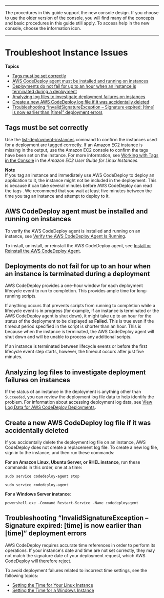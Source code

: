 --------

 The procedures in this guide support the new console design\. If you choose to use the older version of the console, you will find many of the concepts and basic procedures in this guide still apply\. To access help in the new console, choose the information icon\. 

--------

# Troubleshoot Instance Issues<a name="troubleshooting-ec2-instances"></a>

**Topics**
+ [Tags must be set correctly](#troubleshooting-ec2-tags)
+ [AWS CodeDeploy agent must be installed and running on instances](#troubleshooting-sds-agent)
+ [Deployments do not fail for up to an hour when an instance is terminated during a deployment](#troubleshooting-one-hour-timeout)
+ [Analyzing log files to investigate deployment failures on instances](#troubleshooting-deploy-failures)
+ [Create a new AWS CodeDeploy log file if it was accidentally deleted](#troubleshooting-create-new-log-file)
+ [Troubleshooting “InvalidSignatureException – Signature expired: \[time\] is now earlier than \[time\]” deployment errors](#troubleshooting-instance-time-failures)

## Tags must be set correctly<a name="troubleshooting-ec2-tags"></a>

Use the [list\-deployment\-instances](https://docs.aws.amazon.com/cli/latest/reference/deploy/list-deployment-instances.html) command to confirm the instances used for a deployment are tagged correctly\. If an Amazon EC2 instance is missing in the output, use the Amazon EC2 console to confirm the tags have been set on the instance\. For more information, see [Working with Tags in the Console](https://docs.aws.amazon.com/AWSEC2/latest/UserGuide/Using_Tags.html#Using_Tags_Console) in the *Amazon EC2 User Guide for Linux Instances*\.

**Note**  
If you tag an instance and immediately use AWS CodeDeploy to deploy an application to it, the instance might not be included in the deployment\. This is because it can take several minutes before AWS CodeDeploy can read the tags \. We recommend that you wait at least five minutes between the time you tag an instance and attempt to deploy to it\.

## AWS CodeDeploy agent must be installed and running on instances<a name="troubleshooting-sds-agent"></a>

To verify the AWS CodeDeploy agent is installed and running on an instance, see [Verify the AWS CodeDeploy Agent Is Running](codedeploy-agent-operations-verify.md)\.

To install, uninstall, or reinstall the AWS CodeDeploy agent, see [Install or Reinstall the AWS CodeDeploy Agent](codedeploy-agent-operations-install.md)\.

## Deployments do not fail for up to an hour when an instance is terminated during a deployment<a name="troubleshooting-one-hour-timeout"></a>

AWS CodeDeploy provides a one\-hour window for each deployment lifecycle event to run to completion\. This provides ample time for long\-running scripts\. 

If anything occurs that prevents scripts from running to completion while a lifecycle event is in progress \(for example, if an instance is terminated or the AWS CodeDeploy agent is shut down\), it might take up to an hour for the status of the deployment to be displayed as **Failed**\. This is true even if the timeout period specified in the script is shorter than an hour\. This is because when the instance is terminated, the AWS CodeDeploy agent will shut down and will be unable to process any additional scripts\. 

If an instance is terminated between lifecycle events or before the first lifecycle event step starts, however, the timeout occurs after just five minutes\. 

## Analyzing log files to investigate deployment failures on instances<a name="troubleshooting-deploy-failures"></a>

If the status of an instance in the deployment is anything other than `Succeeded`, you can review the deployment log file data to help identify the problem\. For information about accessing deployment log data, see [View Log Data for AWS CodeDeploy Deployments](deployments-view-logs.md)\.

## Create a new AWS CodeDeploy log file if it was accidentally deleted<a name="troubleshooting-create-new-log-file"></a>

If you accidentally delete the deployment log file on an instance, AWS CodeDeploy does not create a replacement log file\. To create a new log file, sign in to the instance, and then run these commands:

**For an Amazon Linux, Ubuntu Server, or RHEL instance**, run these commands in this order, one at a time:

```
sudo service codedeploy-agent stop
```

```
sudo service codedeploy-agent
```

**For a Windows Server instance**:

```
powershell.exe -Command Restart-Service -Name codedeployagent
```

## Troubleshooting “InvalidSignatureException – Signature expired: \[time\] is now earlier than \[time\]” deployment errors<a name="troubleshooting-instance-time-failures"></a>

AWS CodeDeploy requires accurate time references in order to perform its operations\. If your instance's date and time are not set correctly, they may not match the signature date of your deployment request, which AWS CodeDeploy will therefore reject\.

To avoid deployment failures related to incorrect time settings, see the following topics: 
+  [Setting the Time for Your Linux Instance](https://docs.aws.amazon.com/AWSEC2/latest/UserGuide/set-time.html)
+  [Setting the Time for a Windows Instance](https://docs.aws.amazon.com/AWSEC2/latest/WindowsGuide/windows-set-time.html)